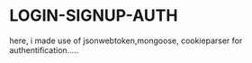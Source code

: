 # LOGIN-SIGNUP-AUTH
here, i made use of jsonwebtoken,mongoose, cookieparser for authentification.....
